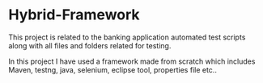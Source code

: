 # Hybrid-Framework
This project is related to the banking application automated test scripts along with all files and folders related for testing.

In this project I have used a framework made from scratch which includes Maven, testng, java, selenium, eclipse tool, properties file etc..
